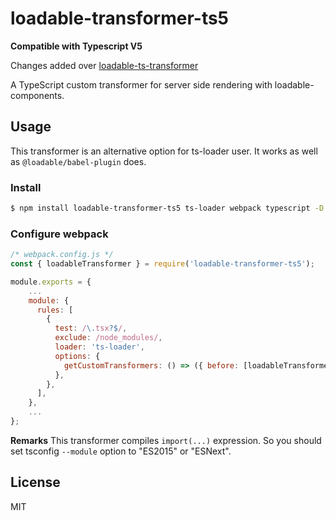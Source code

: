 # loadable-transformer-ts5

**Compatible with Typescript V5**

Changes added over [loadable-ts-transformer](https://github.com/Quramy/loadable-ts-transformer)

A TypeScript custom transformer for server side rendering with loadable-components.

## Usage

This transformer is an alternative option for ts-loader user. It works as well as `@loadable/babel-plugin` does.

### Install

```sh
$ npm install loadable-transformer-ts5 ts-loader webpack typescript -D
```

### Configure webpack

```js
/* webpack.config.js */
const { loadableTransformer } = require('loadable-transformer-ts5');

module.exports = {
    ...
    module: {
      rules: [
        {
          test: /\.tsx?$/,
          exclude: /node_modules/,
          loader: 'ts-loader',
          options: {
            getCustomTransformers: () => ({ before: [loadableTransformer] }),
          },
        },
      ],
    },
    ...
};
```

**Remarks** This transformer compiles `import(...)` expression. So you should set tsconfig `--module` option to "ES2015" or "ESNext".

## License

MIT
